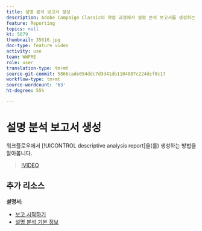 ```yaml
---
title: 설명 분석 보고서 생성
description: Adobe Campaign Classic의 작업 과정에서 설명 분석 보고서를 생성하는 방법을 알아봅니다.
feature: Reporting
topics: null
kt: 5079
thumbnail: 35616.jpg
doc-type: feature video
activity: use
team: WWFRE
role: user
translation-type: tm+mt
source-git-commit: 5866cade054ddc7d3d41db1104887c224dcf0c17
workflow-type: tm+mt
source-wordcount: '63'
ht-degree: 55%

---
```



# 설명 분석 보고서 생성

워크플로우에서 [!UICONTROL descriptive analysis report]을(를) 생성하는 방법을 알아봅니다.

>[!VIDEO](https://video.tv.adobe.com/v/35616?quality=12)

## 추가 리소스

**설명서:**

* [보고 시작하기](https://docs.adobe.com/content/help/en/campaign-classic/using/reporting/reporting-in-adobe-campaign/about-adobe-campaign-reporting-tools.html)
* [설명 분석 기본 정보](https://docs.adobe.com/content/help/en/campaign-classic/using/reporting/analyzing-populations/about-descriptive-analysis.html)

